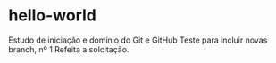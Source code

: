 # hello-world
Estudo de iniciação e domínio do Git e GitHub
Teste para incluir novas branch, nº 1
Refeita a solcitação.
